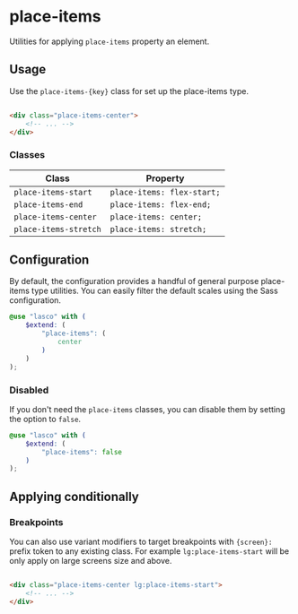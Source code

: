 # place-items

Utilities for applying `place-items` property an element.

## Usage

Use the `place-items-{key}` class for set up the place-items type.

```html

<div class="place-items-center">
    <!-- ... -->
</div>
```

### Classes

| Class                  | Property                   |
|------------------------|----------------------------|
| `place-items-start`    | `place-items: flex-start;` |
| `place-items-end`      | `place-items: flex-end;`   |
| `place-items-center`   | `place-items: center;`     |
| `place-items-stretch`  | `place-items: stretch;`    |

## Configuration

By default, the configuration provides a handful of general purpose place-items type utilities. You can easily filter the
default scales using the Sass configuration.

```scss
@use "lasco" with (
    $extend: (
        "place-items": (
            center
        )
    )
);
```

### Disabled

If you don't need the `place-items` classes, you can disable them by setting the option to `false`.

```scss
@use "lasco" with (
    $extend: (
        "place-items": false
    )
);
```

## Applying conditionally

### Breakpoints

You can also use variant modifiers to target breakpoints with `{screen}:` prefix token to any existing class. For
example `lg:place-items-start` will be only apply on large screens size and above.

```html

<div class="place-items-center lg:place-items-start">
    <!-- ... -->
</div>
```
